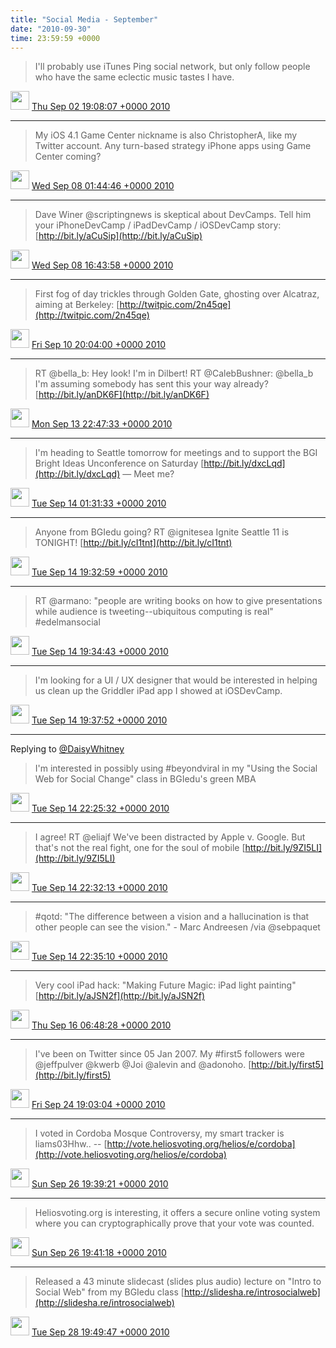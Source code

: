 ```yaml
---    
title: "Social Media - September"
date: "2010-09-30"
time: 23:59:59 +0000
---
```


> I'll probably use iTunes Ping social network, but only follow people who have the same eclectic music tastes I have.

<img src="{{ site.url }}{{ site.baseurl }}/assets/images/media/tweet.ico" width="30" /> [Thu Sep 02 19:08:07 +0000 2010](https://twitter.com/ChristopherA/status/22822823995)

----

> My iOS 4.1 Game Center nickname is also ChristopherA, like my Twitter account. Any turn-based strategy iPhone apps using Game Center coming?

<img src="{{ site.url }}{{ site.baseurl }}/assets/images/media/tweet.ico" width="30" /> [Wed Sep 08 01:44:46 +0000 2010](https://twitter.com/ChristopherA/status/23872400957)

----

> Dave Winer @scriptingnews is skeptical about DevCamps. Tell him your iPhoneDevCamp / iPadDevCamp / iOSDevCamp story: [http://bit.ly/aCuSip](http://bit.ly/aCuSip)

<img src="{{ site.url }}{{ site.baseurl }}/assets/images/media/tweet.ico" width="30" /> [Wed Sep 08 16:43:58 +0000 2010](https://twitter.com/ChristopherA/status/23929881409)

----

> First fog of day trickles through Golden Gate, ghosting over Alcatraz, aiming at Berkeley:  [http://twitpic.com/2n45qe](http://twitpic.com/2n45qe)

<img src="{{ site.url }}{{ site.baseurl }}/assets/images/media/tweet.ico" width="30" /> [Fri Sep 10 20:04:00 +0000 2010](https://twitter.com/ChristopherA/status/24133747510)

----

> RT @bella_b: Hey look! I'm in Dilbert! RT @CalebBushner: @bella_b I'm assuming somebody has sent this your way already? [http://bit.ly/anDK6F](http://bit.ly/anDK6F)

<img src="{{ site.url }}{{ site.baseurl }}/assets/images/media/tweet.ico" width="30" /> [Mon Sep 13 22:47:33 +0000 2010](https://twitter.com/ChristopherA/status/24421754644)

----

> I'm heading to Seattle tomorrow for meetings and to support the BGI Bright Ideas Unconference on Saturday [http://bit.ly/dxcLqd](http://bit.ly/dxcLqd) — Meet me?

<img src="{{ site.url }}{{ site.baseurl }}/assets/images/media/tweet.ico" width="30" /> [Tue Sep 14 01:31:33 +0000 2010](https://twitter.com/ChristopherA/status/24434107759)

----

> Anyone from BGIedu going? RT @ignitesea Ignite Seattle 11 is TONIGHT! [http://bit.ly/cI1tnt](http://bit.ly/cI1tnt)

<img src="{{ site.url }}{{ site.baseurl }}/assets/images/media/tweet.ico" width="30" /> [Tue Sep 14 19:32:59 +0000 2010](https://twitter.com/ChristopherA/status/24503032143)

----

> RT @armano: "people are writing books on how to give presentations while audience is tweeting--ubiquitous computing is real" #edelmansocial

<img src="{{ site.url }}{{ site.baseurl }}/assets/images/media/tweet.ico" width="30" /> [Tue Sep 14 19:34:43 +0000 2010](https://twitter.com/ChristopherA/status/24503142973)

----

> I'm looking for a UI / UX designer that would be interested in helping us clean up the Griddler iPad app I showed at iOSDevCamp.

<img src="{{ site.url }}{{ site.baseurl }}/assets/images/media/tweet.ico" width="30" /> [Tue Sep 14 19:37:52 +0000 2010](https://twitter.com/ChristopherA/status/24503340515)

----

Replying to [@DaisyWhitney](https://twitter.com/DaisyWhitney/status/24496016208)

> I'm interested in possibly using #beyondviral in my "Using the Social Web for Social Change" class in BGIedu's green MBA

<img src="{{ site.url }}{{ site.baseurl }}/assets/images/media/tweet.ico" width="30" /> [Tue Sep 14 22:25:32 +0000 2010](https://twitter.com/ChristopherA/status/24514119389)

----

> I agree! RT @eliajf We've been distracted by Apple v. Google. But that's not the real fight, one for the soul of mobile [http://bit.ly/9ZI5LI](http://bit.ly/9ZI5LI)

<img src="{{ site.url }}{{ site.baseurl }}/assets/images/media/tweet.ico" width="30" /> [Tue Sep 14 22:32:13 +0000 2010](https://twitter.com/ChristopherA/status/24514599510)

----

> #qotd: "The difference between a vision and a hallucination is that other people can see the vision." - Marc Andreesen /via @sebpaquet

<img src="{{ site.url }}{{ site.baseurl }}/assets/images/media/tweet.ico" width="30" /> [Tue Sep 14 22:35:10 +0000 2010](https://twitter.com/ChristopherA/status/24514809839)

----

> Very cool iPad hack: "Making Future Magic: iPad light painting" [http://bit.ly/aJSN2f](http://bit.ly/aJSN2f)

<img src="{{ site.url }}{{ site.baseurl }}/assets/images/media/tweet.ico" width="30" /> [Thu Sep 16 06:48:28 +0000 2010](https://twitter.com/ChristopherA/status/24642675171)

----

> I've been on Twitter since 05 Jan 2007. My #first5 followers were @jeffpulver @kwerb @Joi @alevin and @adonoho. [http://bit.ly/first5](http://bit.ly/first5)

<img src="{{ site.url }}{{ site.baseurl }}/assets/images/media/tweet.ico" width="30" /> [Fri Sep 24 19:03:04 +0000 2010](https://twitter.com/ChristopherA/status/25430656938)

----

> I voted in Cordoba Mosque Controversy, my smart tracker is liams03Hhw.. -- [http://vote.heliosvoting.org/helios/e/cordoba](http://vote.heliosvoting.org/helios/e/cordoba)

<img src="{{ site.url }}{{ site.baseurl }}/assets/images/media/tweet.ico" width="30" /> [Sun Sep 26 19:39:21 +0000 2010](https://twitter.com/ChristopherA/status/25618008447)

----

> Heliosvoting.org is interesting, it offers a secure online voting system where you can cryptographically prove that your vote was counted.

<img src="{{ site.url }}{{ site.baseurl }}/assets/images/media/tweet.ico" width="30" /> [Sun Sep 26 19:41:18 +0000 2010](https://twitter.com/ChristopherA/status/25618152071)

----

> Released a 43 minute slidecast (slides plus audio) lecture on "Intro to Social Web" from my BGIedu class [http://slidesha.re/introsocialweb](http://slidesha.re/introsocialweb)

<img src="{{ site.url }}{{ site.baseurl }}/assets/images/media/tweet.ico" width="30" /> [Tue Sep 28 19:49:47 +0000 2010](https://twitter.com/ChristopherA/status/25814602463)